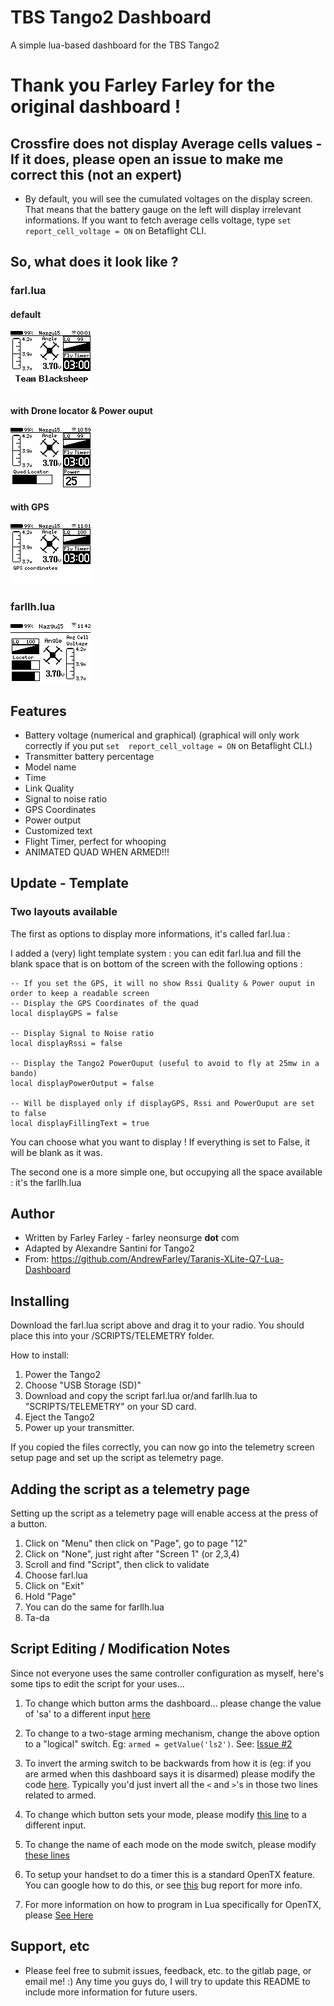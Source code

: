 # TBS Tango2 Dashboard
A simple lua-based dashboard for the TBS Tango2

# Thank you Farley Farley for the original dashboard !



## Crossfire does not display Average cells values - If it does, please open an issue to make me correct this (not an expert)
* By default, you will see the cumulated voltages on the display screen. That means that the battery gauge on the left will display irrelevant informations. If you want to fetch average cells voltage, type `set report_cell_voltage = ON` on Betaflight CLI.

## So, what does it look like ?
### farl.lua
#### default
![](/screenshots/default.bmp)
#### with Drone locator & Power ouput
![](/screenshots/locator-output.bmp)
#### with GPS
![](/screenshots/gps.bmp)

### farllh.lua
![](/screenshots/default-lh.bmp)


## Features
* Battery voltage (numerical and graphical) (graphical will only work correctly if you put `set  report_cell_voltage = ON` on Betaflight CLI.)
* Transmitter battery percentage
* Model name
* Time
* Link Quality
* Signal to noise ratio
* GPS Coordinates
* Power output
* Customized text 
* Flight Timer, perfect for whooping
* ANIMATED QUAD WHEN ARMED!!!

## Update - Template

### Two layouts available
The first as options to display more informations, it's called farl.lua :

I added a (very) light template system : you can edit farl.lua and fill the blank space that is on bottom of the screen with the following options : 
```
-- If you set the GPS, it will no show Rssi Quality & Power ouput in order to keep a readable screen
-- Display the GPS Coordinates of the quad 
local displayGPS = false

-- Display Signal to Noise ratio
local displayRssi = false

-- Display the Tango2 PowerOuput (useful to avoid to fly at 25mw in a bando)
local displayPowerOutput = false

-- Will be displayed only if displayGPS, Rssi and PowerOuput are set to false
local displayFillingText = true
```

You can choose what you want to display ! If everything is set to False, it will be blank as it was.

The second one is a more simple one, but occupying all the space available : it's the farllh.lua

## Author
* Written by Farley Farley - farley <at> neonsurge __dot__ com
* Adapted by Alexandre Santini for Tango2
* From: https://github.com/AndrewFarley/Taranis-XLite-Q7-Lua-Dashboard

## Installing

Download the farl.lua script above and drag it to your radio. You should place this into your /SCRIPTS/TELEMETRY folder.

How to install:

1. Power the Tango2
2. Choose "USB Storage (SD)"
3. Download and copy the script farl.lua or/and farllh.lua to "SCRIPTS/TELEMETRY" on your SD card.
4. Eject the Tango2
5. Power up your transmitter.

If you copied the files correctly, you can now go into the telemetry screen setup page and set up the script as telemetry page.

## Adding the script as a telemetry page
Setting up the script as a telemetry page will enable access at the press of a button.  
1. Click on "Menu" then click on "Page", go to page "12"
2. Click on "None", just right after "Screen 1" (or 2,3,4)
3. Scroll and find "Script", then click to validate
4. Choose farl.lua
5. Click on "Exit"
6. Hold "Page"
7. You can do the same for farllh.lua
8. Ta-da

## Script Editing / Modification Notes
Since not everyone uses the same controller configuration as myself, here's some tips to edit the script for your uses...

1. To change which button arms the dashboard... please change the value of 'sa' to a different input [here](https://github.com/AndrewFarley/Taranis-XLite-Q7-Lua-Dashboard/blob/master/farl.lua#L417)

1. To change to a two-stage arming mechanism, change the above option to a "logical" switch.  Eg: `armed = getValue('ls2')`.  See: [Issue #2](https://github.com/AndrewFarley/Taranis-XLite-Q7-Lua-Dashboard/issues/2)

1. To invert the arming switch to be backwards from how it is (eg: if you are armed when this dashboard says it is disarmed) please modify the code [here](https://github.com/AndrewFarley/Taranis-XLite-Q7-Lua-Dashboard/blob/master/farl.lua#L485).  Typically you'd just invert all the `<` and `>`'s in those two lines related to armed.

1. To change which button sets your mode, please modify [this line](https://github.com/AndrewFarley/Taranis-XLite-Q7-Lua-Dashboard/blob/master/farl.lua#L421) to a different input.

1. To change the name of each mode on the mode switch, please modify [these lines](https://github.com/AndrewFarley/Taranis-XLite-Q7-Lua-Dashboard/blob/master/farl.lua#L462)

1. To setup your handset to do a timer this is a standard OpenTX feature.  You can google how to do this, or see [this](https://github.com/AndrewFarley/Taranis-XLite-Q7-Lua-Dashboard/issues/1#issuecomment-467408335) bug report for more info.

1. For more information on how to program in Lua specifically for OpenTX, please [See Here](https://opentx.gitbooks.io/opentx-2-2-lua-reference-guide/content/)



## Support, etc
* Please feel free to submit issues, feedback, etc. to the gitlab page, or email me!  :)  Any time you guys do, I will try to update this README to include more information for future users.
